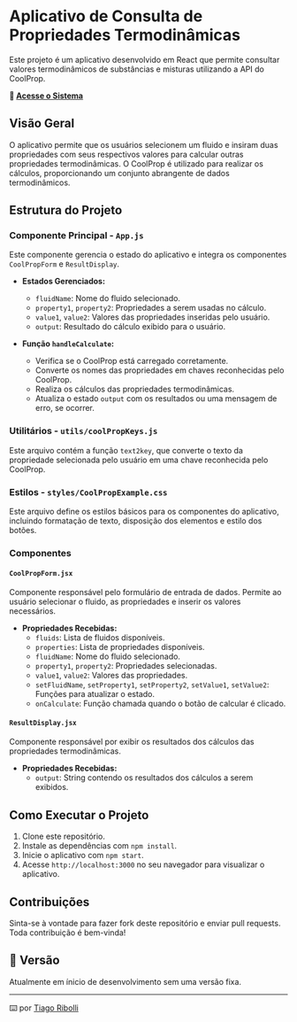 # Aplicativo de Consulta de Propriedades Termodinâmicas

Este projeto é um aplicativo desenvolvido em React que permite consultar valores termodinâmicos de substâncias e misturas utilizando a API do CoolProp.

**🔗 [Acesse o Sistema](https://thermoapp.netlify.app)**

## Visão Geral

O aplicativo permite que os usuários selecionem um fluido e insiram duas propriedades com seus respectivos valores para calcular outras propriedades termodinâmicas. O CoolProp é utilizado para realizar os cálculos, proporcionando um conjunto abrangente de dados termodinâmicos.

## Estrutura do Projeto

### Componente Principal - `App.js`

Este componente gerencia o estado do aplicativo e integra os componentes `CoolPropForm` e `ResultDisplay`.

- **Estados Gerenciados:**
  - `fluidName`: Nome do fluido selecionado.
  - `property1`, `property2`: Propriedades a serem usadas no cálculo.
  - `value1`, `value2`: Valores das propriedades inseridas pelo usuário.
  - `output`: Resultado do cálculo exibido para o usuário.

- **Função `handleCalculate`:**
  - Verifica se o CoolProp está carregado corretamente.
  - Converte os nomes das propriedades em chaves reconhecidas pelo CoolProp.
  - Realiza os cálculos das propriedades termodinâmicas.
  - Atualiza o estado `output` com os resultados ou uma mensagem de erro, se ocorrer.

### Utilitários - `utils/coolPropKeys.js`

Este arquivo contém a função `text2key`, que converte o texto da propriedade selecionada pelo usuário em uma chave reconhecida pelo CoolProp.

### Estilos - `styles/CoolPropExample.css`

Este arquivo define os estilos básicos para os componentes do aplicativo, incluindo formatação de texto, disposição dos elementos e estilo dos botões.

### Componentes

#### `CoolPropForm.jsx`

Componente responsável pelo formulário de entrada de dados. Permite ao usuário selecionar o fluido, as propriedades e inserir os valores necessários.

- **Propriedades Recebidas:**
  - `fluids`: Lista de fluidos disponíveis.
  - `properties`: Lista de propriedades disponíveis.
  - `fluidName`: Nome do fluido selecionado.
  - `property1`, `property2`: Propriedades selecionadas.
  - `value1`, `value2`: Valores das propriedades.
  - `setFluidName`, `setProperty1`, `setProperty2`, `setValue1`, `setValue2`: Funções para atualizar o estado.
  - `onCalculate`: Função chamada quando o botão de calcular é clicado.

#### `ResultDisplay.jsx`

Componente responsável por exibir os resultados dos cálculos das propriedades termodinâmicas.

- **Propriedades Recebidas:**
  - `output`: String contendo os resultados dos cálculos a serem exibidos.

## Como Executar o Projeto

1. Clone este repositório.
2. Instale as dependências com `npm install`.
3. Inicie o aplicativo com `npm start`.
4. Acesse `http://localhost:3000` no seu navegador para visualizar o aplicativo.

## Contribuições

Sinta-se à vontade para fazer fork deste repositório e enviar pull requests. Toda contribuição é bem-vinda!

## 📌 Versão

Atualmente em ínicio de desenvolvimento sem uma versão fixa.

---
⌨️ por [Tiago Ribolli](https://gist.github.com/ribollitiago)
